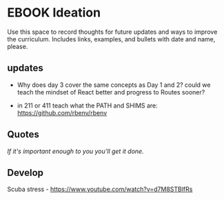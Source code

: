 # EBOOK Ideation

Use this space to record thoughts for future updates and ways to improve the curriculum. Includes links, examples, and bullets with date and name, please.

## updates

* Why does day 3 cover the same concepts as Day 1 and 2? could we teach the mindset of React better and progress to Routes sooner?

* in 211 or 411 teach what the PATH and SHIMS are: https://github.com/rbenv/rbenv

## Quotes

*If it's important enough to you you'll get it done.*



## Develop

Scuba stress - https://www.youtube.com/watch?v=d7M8STBlfRs


<!-- 

GCP migrate to AWS work around

https://www.notion.so/Connect-MySQL-workbench-to-AWS-RDS-Free-tier-a95068f5d6b84383ac0af2fd7bfe15f6

[Connect MySQL workbench to AWS RDS Free tier](https://www.notion.so/Connect-MySQL-workbench-to-AWS-RDS-Free-tier-a95068f5d6b84383ac0af2fd7bfe15f6)

Requirements

1. AWS Account 
2. MySQL Database admin tool

You can install the [community MySQL workbench](https://dev.mysql.com/downloads/mysql/) at the link provided.  This tutorial assumes that you have MySQL community workbench already installed and an AWS account already created. If you don't have an AWS account setup, you can do so [here](https://aws.amazon.com/resources/create-account/).

You will need a credit card to create your AWS account but we will be using a `FREE TIER` database that gives us a 12 month free trial as long as we stay within its bounds.

**STEP 1: Instantiating a AWS RDS**

From your AWS console, search `RDS`, which stands for Relational Database 
Service.  Then Click on the link.

![https://s3-us-west-2.amazonaws.com/secure.notion-static.com/c130f7c8-0dd4-4f7c-8113-eccf84ab679b/Screen_Shot_2021-01-20_at_7.15.18_PM.png](https://s3-us-west-2.amazonaws.com/secure.notion-static.com/c130f7c8-0dd4-4f7c-8113-eccf84ab679b/Screen_Shot_2021-01-20_at_7.15.18_PM.png)

Next, in the side `Nav` on the left hand side.  Find the link for `databases` and click on it.

![https://s3-us-west-2.amazonaws.com/secure.notion-static.com/7a3a60e6-b71a-44b6-910e-4934d7921cfe/Screen_Shot_2021-01-20_at_7.16.37_PM.png](https://s3-us-west-2.amazonaws.com/secure.notion-static.com/7a3a60e6-b71a-44b6-910e-4934d7921cfe/Screen_Shot_2021-01-20_at_7.16.37_PM.png)

We should then see an empty table with a button that says `create database`.  Click on it to create a new RDS database instance.

![https://s3-us-west-2.amazonaws.com/secure.notion-static.com/e8ef2932-0ed6-45c6-a68e-af2f5b442730/Screen_Shot_2021-01-20_at_7.17.57_PM.png](https://s3-us-west-2.amazonaws.com/secure.notion-static.com/e8ef2932-0ed6-45c6-a68e-af2f5b442730/Screen_Shot_2021-01-20_at_7.17.57_PM.png)

We should now see something like the following.

![https://s3-us-west-2.amazonaws.com/secure.notion-static.com/a4356a94-6556-4a77-8e41-5ba642513c3c/Screen_Shot_2021-01-20_at_7.18.26_PM.png](https://s3-us-west-2.amazonaws.com/secure.notion-static.com/a4356a94-6556-4a77-8e41-5ba642513c3c/Screen_Shot_2021-01-20_at_7.18.26_PM.png)

Keep standard create selected. Then under engine options, choose MySQL 

![https://s3-us-west-2.amazonaws.com/secure.notion-static.com/a4956c9f-da3c-4aa9-ad32-0f5ccde2373d/Screen_Shot_2021-01-20_at_7.19.59_PM.png](https://s3-us-west-2.amazonaws.com/secure.notion-static.com/a4956c9f-da3c-4aa9-ad32-0f5ccde2373d/Screen_Shot_2021-01-20_at_7.19.59_PM.png)

Under the template section, select `Free tier`.

![https://s3-us-west-2.amazonaws.com/secure.notion-static.com/be597500-c553-43b7-a586-40739ee375df/Screen_Shot_2021-01-20_at_7.20.49_PM.png](https://s3-us-west-2.amazonaws.com/secure.notion-static.com/be597500-c553-43b7-a586-40739ee375df/Screen_Shot_2021-01-20_at_7.20.49_PM.png)

Under the settings sections:

- Name your DB Instance (This will be used as your connection name in MySQL workbench).
- Give you app a username (for now, let's keep it as the default `admin`).
- Give your app a master password (Be sure to remember this as we will be using it later).

![https://s3-us-west-2.amazonaws.com/secure.notion-static.com/3a483bdb-bae0-4078-9a86-5e24f18ecb4f/Screen_Shot_2021-01-20_at_7.21.22_PM.png](https://s3-us-west-2.amazonaws.com/secure.notion-static.com/3a483bdb-bae0-4078-9a86-5e24f18ecb4f/Screen_Shot_2021-01-20_at_7.21.22_PM.png)

Under DB instance size, make surer that `db.t2.micro` is selected.

![https://s3-us-west-2.amazonaws.com/secure.notion-static.com/b585a73e-6f85-45a9-afa1-1a34be23f4c4/Screen_Shot_2021-01-20_at_7.25.45_PM.png](https://s3-us-west-2.amazonaws.com/secure.notion-static.com/b585a73e-6f85-45a9-afa1-1a34be23f4c4/Screen_Shot_2021-01-20_at_7.25.45_PM.png)

Under connectivity, switch `Public access` from No to Yes

![https://s3-us-west-2.amazonaws.com/secure.notion-static.com/4eb5303f-212b-4ada-996d-a5f9651dd26a/Screen_Shot_2021-01-20_at_7.27.32_PM.png](https://s3-us-west-2.amazonaws.com/secure.notion-static.com/4eb5303f-212b-4ada-996d-a5f9651dd26a/Screen_Shot_2021-01-20_at_7.27.32_PM.png)

![https://s3-us-west-2.amazonaws.com/secure.notion-static.com/d4a91ade-ea8e-42c6-a6ba-651c827523ec/Screen_Shot_2021-01-20_at_7.28.47_PM.png](https://s3-us-west-2.amazonaws.com/secure.notion-static.com/d4a91ade-ea8e-42c6-a6ba-651c827523ec/Screen_Shot_2021-01-20_at_7.28.47_PM.png)

Under `Additional configuration` , specify an initial database name.  If we don't specify one, RDS will not create a database.  Let's call it `Test`.

That's the initial setup.  At the bottom of the screen hit the button `Create database`.

![https://s3-us-west-2.amazonaws.com/secure.notion-static.com/098c19e3-d993-4722-980b-fbe08ade9b6e/Screen_Shot_2021-01-20_at_7.31.24_PM.png](https://s3-us-west-2.amazonaws.com/secure.notion-static.com/098c19e3-d993-4722-980b-fbe08ade9b6e/Screen_Shot_2021-01-20_at_7.31.24_PM.png)

You will now see our table populated with our new RDS instance.  Click on it and you will be shown a message that your db is being created.

![https://s3-us-west-2.amazonaws.com/secure.notion-static.com/eac40b9f-e9a2-4bb5-866b-241898a767d3/Screen_Shot_2021-01-20_at_7.32.35_PM.png](https://s3-us-west-2.amazonaws.com/secure.notion-static.com/eac40b9f-e9a2-4bb5-866b-241898a767d3/Screen_Shot_2021-01-20_at_7.32.35_PM.png)

Once it's finished being created we can connect it to MySQL workbench.

Open up your workbench and click to create a new connection.  Add your DB Instance Identifier as the connection name,  In our case it was `database-1`.

![https://s3-us-west-2.amazonaws.com/secure.notion-static.com/0b0430b8-3c0a-45cb-bfa3-7633a6a9221f/Screen_Shot_2021-01-20_at_7.40.06_PM.png](https://s3-us-west-2.amazonaws.com/secure.notion-static.com/0b0430b8-3c0a-45cb-bfa3-7633a6a9221f/Screen_Shot_2021-01-20_at_7.40.06_PM.png)

Let then add our hostname.  We can find it in our RDS instances under the `connectivity & security` section. It's labeled as `Endpoint`.

![https://s3-us-west-2.amazonaws.com/secure.notion-static.com/4d00ec75-b273-4931-9cf3-f176e6f18c5a/Screen_Shot_2021-01-20_at_7.42.06_PM.png](https://s3-us-west-2.amazonaws.com/secure.notion-static.com/4d00ec75-b273-4931-9cf3-f176e6f18c5a/Screen_Shot_2021-01-20_at_7.42.06_PM.png)

We can copy the entire string [`database-1.ccecjjyjhtbc.us-east-2.rds.amazonaws.com`](http://database-1.ccecjjyjhtbc.us-east-2.rds.amazonaws.com/). Then past it into our hostname input field.

![https://s3-us-west-2.amazonaws.com/secure.notion-static.com/fa5a6c90-0dc8-4dd2-b526-3111a78c0e01/Screen_Shot_2021-01-20_at_7.43.09_PM.png](https://s3-us-west-2.amazonaws.com/secure.notion-static.com/fa5a6c90-0dc8-4dd2-b526-3111a78c0e01/Screen_Shot_2021-01-20_at_7.43.09_PM.png)

We can add our username that we created.  I left mine as `admin` but if you named yours something different be sure to add that one.  Add in your password that you created by selecting the `Store in keychain`.  Lastly add the `initial database name` you provided into the `Default Schema` field.  In my case, it was `test`.

![https://s3-us-west-2.amazonaws.com/secure.notion-static.com/e353f6b5-bf9a-45f1-b63f-ce825f96cccc/Screen_Shot_2021-01-20_at_7.47.28_PM.png](https://s3-us-west-2.amazonaws.com/secure.notion-static.com/e353f6b5-bf9a-45f1-b63f-ce825f96cccc/Screen_Shot_2021-01-20_at_7.47.28_PM.png)

After our credentials are in, hit `test connection`. If everything goes right the first time you should see this:

![https://s3-us-west-2.amazonaws.com/secure.notion-static.com/a88279e9-b550-4d0e-adc7-cbdf6b408b13/Screen_Shot_2021-01-20_at_7.48.18_PM.png](https://s3-us-west-2.amazonaws.com/secure.notion-static.com/a88279e9-b550-4d0e-adc7-cbdf6b408b13/Screen_Shot_2021-01-20_at_7.48.18_PM.png)

If you didn't get that message and it's like you didn't we need to whitelist our IP address in our security group.  Back in our RDS Console under `connectivity & security` find the section labeled `Security` look for `VPC security groups` and click on the default link.  

![https://s3-us-west-2.amazonaws.com/secure.notion-static.com/c01ccb26-5835-44dd-9fbd-e3bc28a3e680/Screen_Shot_2021-01-20_at_7.50.44_PM.png](https://s3-us-west-2.amazonaws.com/secure.notion-static.com/c01ccb26-5835-44dd-9fbd-e3bc28a3e680/Screen_Shot_2021-01-20_at_7.50.44_PM.png)

This will open up our security groups

![https://s3-us-west-2.amazonaws.com/secure.notion-static.com/5a496d61-977f-4867-9141-e7ed94c87305/Screen_Shot_2021-01-20_at_7.52.08_PM.png](https://s3-us-west-2.amazonaws.com/secure.notion-static.com/5a496d61-977f-4867-9141-e7ed94c87305/Screen_Shot_2021-01-20_at_7.52.08_PM.png)

At the bottom look for a button labeled `Inbound rules` and click on it.

![https://s3-us-west-2.amazonaws.com/secure.notion-static.com/04c23611-a266-451a-8670-bf390b0fb2c2/Screen_Shot_2021-01-20_at_7.55.09_PM.png](https://s3-us-west-2.amazonaws.com/secure.notion-static.com/04c23611-a266-451a-8670-bf390b0fb2c2/Screen_Shot_2021-01-20_at_7.55.09_PM.png)

Click on `Edit inbound rules`, which will take you to a screen that looks like the following.

![https://s3-us-west-2.amazonaws.com/secure.notion-static.com/3fceb82e-a491-4f57-a750-86459bfd4872/Screen_Shot_2021-01-20_at_7.56.25_PM.png](https://s3-us-west-2.amazonaws.com/secure.notion-static.com/3fceb82e-a491-4f57-a750-86459bfd4872/Screen_Shot_2021-01-20_at_7.56.25_PM.png)

Look for the header labeled source and click on the dropdown. Change the value of the dropdown from `custom` to `My IP`.  Once it reads, `My IP`.  Save the rules.

![https://s3-us-west-2.amazonaws.com/secure.notion-static.com/3ecac375-c262-4332-9e45-6d5073fa286c/Screen_Shot_2021-01-20_at_7.58.34_PM.png](https://s3-us-west-2.amazonaws.com/secure.notion-static.com/3ecac375-c262-4332-9e45-6d5073fa286c/Screen_Shot_2021-01-20_at_7.58.34_PM.png)

Now head back to your `MySQL` workbench and test your connection again.  This time if you didn't see your success message.  You should this time! -->
